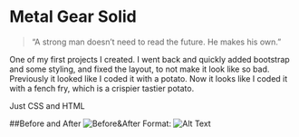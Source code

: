 # Metal Gear Solid
> “A strong man doesn’t need to read the future. He makes his own.”

One of my first projects I created. I went back and quickly added bootstrap and some styling, and fixed the layout, to not make it look like so bad. Previously it looked like I coded it with a potato. Now it looks like I coded it with a fench fry, which is a crispier tastier potato.   

Just CSS and HTML

##Before and After
![Before&After](/images/before-after.png)
Format: ![Alt Text](url)